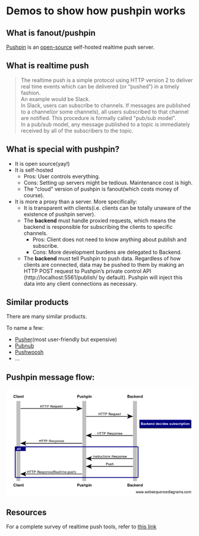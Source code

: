 # Demos to show how pushpin works

## What is fanout/pushpin
[Pushpin](https://pushpin.org/) is an [open-source](https://github.com/fanout) self-hosted realtime push server.

## What is realtime push
>The realtime push is a simple protocol using HTTP version 2 to deliver real time events which can be delivered (or “pushed”) in a timely fashion.  
An example would be Slack.  
In Slack, users can subscribe to channels. If messages are published to a channel(or some channels), all users subscribed to that channel are notified. This procedure is formally called "pub/sub model".  
In a pub/sub model, any message published to a topic is immediately received by all of the subscribers to the topic.

## What is special with pushpin?
- It is open source(yay!)
- It is self-hosted
    - Pros: User controls everything.
    - Cons: Setting up servers might be tedious. Maintenance cost is high.
    - The "cloud" version of pushpin is fanout(which costs money of course).
- It is more a proxy than a server. More specifically:
    - It is transparent with clients(i.e. clients can be totally unaware of the existence of pushpin server).
    - The **backend** must handle proxied requests, which means the backend is responsible for subscribing the clients to specific channels.
        - Pros: Client does not need to know anything about publish and subscribe.
        - Cons: More development burdens are delegated to Backend.
    - The **backend** must tell Pushpin to push data. Regardless of how clients are connected, data may be pushed to them by making an HTTP POST request to Pushpin’s private control API (http://localhost:5561/publish/ by default). Pushpin will inject this data into any client connections as necessary.

## Similar products
There are many similar products.

To name a few:
- [Pusher](https://pusher.com/)(most user-friendly but expensive)
- [Pubnub](https://www.pubnub.com/)
- [Pushwoosh](https://www.pushwoosh.com/)
- ...

## Pushpin message flow:
![alt text](https://github.com/LihengGong/fanout/blob/master/Demo1/msg_sequence.png)

## Resources
For a complete survey of realtime push tools, refer to [this link](https://www.leggetter.co.uk/real-time-web-technologies-guide/)
